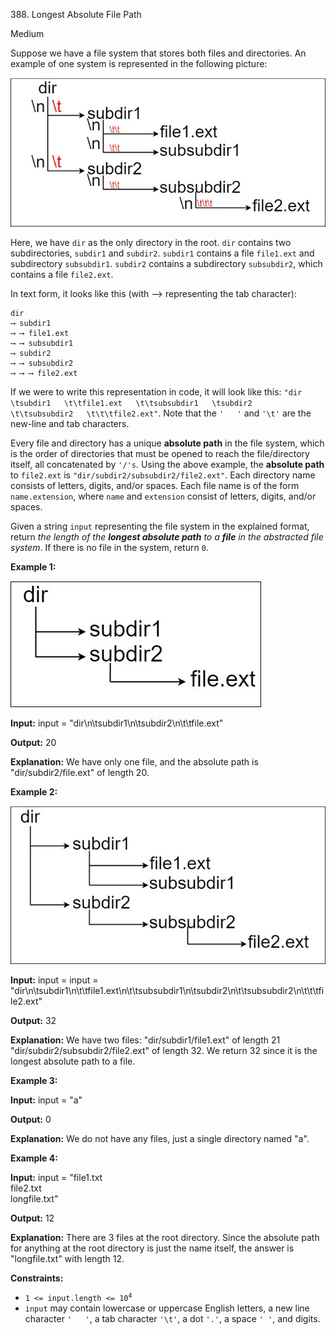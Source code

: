 388\. Longest Absolute File Path

Medium

Suppose we have a file system that stores both files and directories. An example of one system is represented in the following picture:

![](mdir.jpg)

Here, we have `dir` as the only directory in the root. `dir` contains two subdirectories, `subdir1` and `subdir2`. `subdir1` contains a file `file1.ext` and subdirectory `subsubdir1`. `subdir2` contains a subdirectory `subsubdir2`, which contains a file `file2.ext`.

In text form, it looks like this (with ⟶ representing the tab character):

    dir 
    ⟶ subdir1
    ⟶ ⟶ file1.ext
    ⟶ ⟶ subsubdir1
    ⟶ subdir2
    ⟶ ⟶ subsubdir2
    ⟶ ⟶ ⟶ file2.ext

If we were to write this representation in code, it will look like this: `"dir  
\tsubdir1  
\t\tfile1.ext  
\t\tsubsubdir1  
\tsubdir2  
\t\tsubsubdir2  
\t\t\tfile2.ext"`. Note that the `'  
'` and `'\t'` are the new-line and tab characters.

Every file and directory has a unique **absolute path** in the file system, which is the order of directories that must be opened to reach the file/directory itself, all concatenated by `'/'s`. Using the above example, the **absolute path** to `file2.ext` is `"dir/subdir2/subsubdir2/file2.ext"`. Each directory name consists of letters, digits, and/or spaces. Each file name is of the form `name.extension`, where `name` and `extension` consist of letters, digits, and/or spaces.

Given a string `input` representing the file system in the explained format, return _the length of the **longest absolute path** to a **file** in the abstracted file system_. If there is no file in the system, return `0`.

**Example 1:**

![](dir1.jpg)

**Input:** input = "dir\n\tsubdir1\n\tsubdir2\n\t\tfile.ext"

**Output:** 20

**Explanation:** We have only one file, and the absolute path is "dir/subdir2/file.ext" of length 20.

**Example 2:**

![](dir2.jpg)

**Input:** input = input = "dir\n\tsubdir1\n\t\tfile1.ext\n\t\tsubsubdir1\n\tsubdir2\n\t\tsubsubdir2\n\t\t\tfile2.ext"

**Output:** 32

**Explanation:** We have two files: "dir/subdir1/file1.ext" of length 21 "dir/subdir2/subsubdir2/file2.ext" of length 32. We return 32 since it is the longest absolute path to a file.

**Example 3:**

**Input:** input = "a"

**Output:** 0

**Explanation:** We do not have any files, just a single directory named "a".

**Example 4:**

**Input:** input = "file1.txt  
file2.txt  
longfile.txt"

**Output:** 12

**Explanation:** There are 3 files at the root directory. Since the absolute path for anything at the root directory is just the name itself, the answer is "longfile.txt" with length 12.

**Constraints:**

*   <code>1 <= input.length <= 10<sup>4</sup></code>
*   `input` may contain lowercase or uppercase English letters, a new line character `'  
    '`, a tab character `'\t'`, a dot `'.'`, a space `' '`, and digits.
